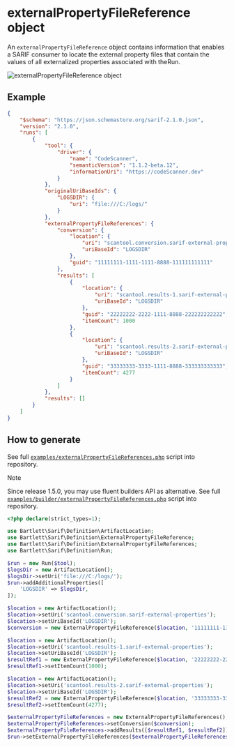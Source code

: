 <!-- markdownlint-disable MD013 -->
# externalPropertyFileReference object

An `externalPropertyFileReference` object contains information that enables a SARIF consumer
to locate the external property files that contain the values of all externalized properties associated with theRun.

![externalPropertyFileReference object](../assets/images/reference-external-property-file-reference.graphviz.svg)

## Example

```json
{
    "$schema": "https://json.schemastore.org/sarif-2.1.0.json",
    "version": "2.1.0",
    "runs": [
        {
            "tool": {
                "driver": {
                    "name": "CodeScanner",
                    "semanticVersion": "1.1.2-beta.12",
                    "informationUri": "https://codeScanner.dev"
                }
            },
            "originalUriBaseIds": {
                "LOGSDIR": {
                    "uri": "file:///C:/logs/"
                }
            },
            "externalPropertyFileReferences": {
                "conversion": {
                    "location": {
                        "uri": "scantool.conversion.sarif-external-properties",
                        "uriBaseId": "LOGSDIR"
                    },
                    "guid": "11111111-1111-1111-8888-111111111111"
                },
                "results": [
                    {
                        "location": {
                            "uri": "scantool.results-1.sarif-external-properties",
                            "uriBaseId": "LOGSDIR"
                        },
                        "guid": "22222222-2222-1111-8888-222222222222",
                        "itemCount": 1000
                    },
                    {
                        "location": {
                            "uri": "scantool.results-2.sarif-external-properties",
                            "uriBaseId": "LOGSDIR"
                        },
                        "guid": "33333333-3333-1111-8888-333333333333",
                        "itemCount": 4277
                    }
                ]
            },
            "results": []
        }
    ]
}
```

## How to generate

See full [`examples/externalPropertyFileReferences.php`][example-script] script into repository.

> [!NOTE]
> Since release 1.5.0, you may use fluent builders API as alternative.
> See full [`examples/builder/externalPropertyFileReferences.php`][example-builder] script into repository.

[example-script]: https://github.com/llaville/sarif-php-sdk/blob/master/examples/externalPropertyFileReferences.php
[example-builder]: https://github.com/llaville/sarif-php-sdk/blob/master/examples/builder/externalPropertyFileReferences.php

```php
<?php declare(strict_types=1);

use Bartlett\Sarif\Definition\ArtifactLocation;
use Bartlett\Sarif\Definition\ExternalPropertyFileReference;
use Bartlett\Sarif\Definition\ExternalPropertyFileReferences;
use Bartlett\Sarif\Definition\Run;

$run = new Run($tool);
$logsDir = new ArtifactLocation();
$logsDir->setUri('file:///C:/logs/');
$run->addAdditionalProperties([
    'LOGSDIR' => $logsDir,
]);

$location = new ArtifactLocation();
$location->setUri('scantool.conversion.sarif-external-properties');
$location->setUriBaseId('LOGSDIR');
$conversion = new ExternalPropertyFileReference($location, '11111111-1111-1111-8888-111111111111');

$location = new ArtifactLocation();
$location->setUri('scantool.results-1.sarif-external-properties');
$location->setUriBaseId('LOGSDIR');
$resultRef1 = new ExternalPropertyFileReference($location, '22222222-2222-1111-8888-222222222222');
$resultRef1->setItemCount(1000);

$location = new ArtifactLocation();
$location->setUri('scantool.results-2.sarif-external-properties');
$location->setUriBaseId('LOGSDIR');
$resultRef2 = new ExternalPropertyFileReference($location, '33333333-3333-1111-8888-333333333333');
$resultRef2->setItemCount(4277);

$externalPropertyFileReferences = new ExternalPropertyFileReferences();
$externalPropertyFileReferences->setConversion($conversion);
$externalPropertyFileReferences->addResults([$resultRef1, $resultRef2]);
$run->setExternalPropertyFileReferences($externalPropertyFileReferences);

```
